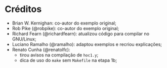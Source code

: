 # Créditos

* Brian W. Kernighan: co-autor do exemplo original;
* Rob Pike (@robpike): co-autor do exemplo original;
* Richard Fearn (@richardfearn): atualizou código para compilar no GNU/Linux;
* Luciano Ramalho (@ramalho): adaptou exemplos e recriou explicações;
* Renato Cunha (@renatolfc):
  * tirou avisos na compilação de `hoc1.y`;
  * dica de uso do `make` sem `Makefile` na etapa 1b;
